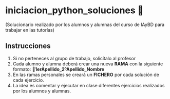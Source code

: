 # **iniciacion_python_soluciones** 🤔
(Solucionario realizado por los alumnos y alumnas del curso de IAyBD para trabajar en las tutorías)
## **Instrucciones**  
1. Si no perteneces al grupo de trabajo, solicítalo al profesor
2. Cada alumno y alumna deberá crear una nueva **RAMA** con la siguiente formato: 📝**1erApellido_2ºApellido_Nombre**  
3. En las ramas personales se creará un **FICHERO** por cada solución de cada ejercicio.
4. La idea es comentar y ejecutar en clase diferentes ejercicios realizados por los alumnos y alumnas.
